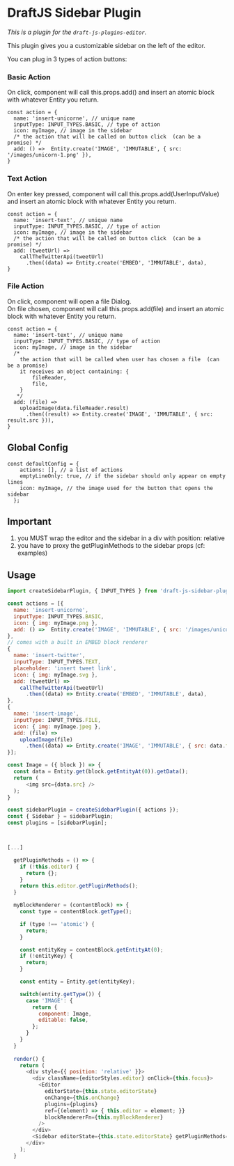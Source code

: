 # DraftJS Sidebar Plugin

*This is a plugin for the `draft-js-plugins-editor`.*

This plugin gives you a customizable sidebar on the left of the editor.

You can plug in 3 types of action buttons:
### Basic Action
On click, component will call this.props.add() and insert an atomic block with whatever Entity you return.
```
const action = {
  name: 'insert-unicorne', // unique name
  inputType: INPUT_TYPES.BASIC, // type of action
  icon: myImage, // image in the sidebar
  /* the action that will be called on button click  (can be a promise) */
  add: () =>  Entity.create('IMAGE', 'IMMUTABLE', { src: '/images/unicorn-1.png' }),
}
```
### Text Action
On enter key pressed, component will call this.props.add(UserInputValue) and insert an atomic block with whatever Entity you return.
```
const action = {
  name: 'insert-text', // unique name
  inputType: INPUT_TYPES.BASIC, // type of action
  icon: myImage, // image in the sidebar
  /* the action that will be called on button click  (can be a promise) */
  add: (tweetUrl) => 
    callTheTwitterApi(tweetUrl)
      .then((data) => Entity.create('EMBED', 'IMMUTABLE', data),
}
```
### File Action
On click, component will open a file Dialog.<br />
On file chosen, component will call this.props.add(file) and insert an atomic block with whatever Entity you return.
```
const action = {
  name: 'insert-text', // unique name
  inputType: INPUT_TYPES.BASIC, // type of action
  icon: myImage, // image in the sidebar
  /* 
    the action that will be called when user has chosen a file  (can be a promise)
    it receives an object containing: {
        fileReader,
        file,
    }
   */
  add: (file) => 
    uploadImage(data.fileReader.result)
      .then((result) => Entity.create('IMAGE', 'IMMUTABLE', { src: result.src })),
}
```

## Global Config
```
const defaultConfig = {
    actions: [], // a list of actions
    emptyLineOnly: true, // if the sidebar should only appear on empty lines
    icon: myImage, // the image used for the button that opens the sidebar
  };
```

## Important
1) you MUST wrap the editor and the sidebar in a div with position: relative 
2) you have to proxy the getPluginMethods to the sidebar props (cf: examples)

## Usage

```js
import createSidebarPlugin, { INPUT_TYPES } from 'draft-js-sidebar-plugin';

const actions = [{
  name: 'insert-unicorne',
  inputType: INPUT_TYPES.BASIC,
  icon: { img: myImage.png },
  add: () =>  Entity.create('IMAGE', 'IMMUTABLE', { src: '/images/unicorn-1.png' }),
},
// comes with a built in EMBED block renderer
{ 
  name: 'insert-twitter',
  inputType: INPUT_TYPES.TEXT,
  placeholder: 'insert tweet link',
  icon: { img: myImage.svg },
  add: (tweetUrl) => 
    callTheTwitterApi(tweetUrl)
      .then((data) => Entity.create('EMBED', 'IMMUTABLE', data),
},
{ 
  name: 'insert-image',
  inputType: INPUT_TYPES.FILE,
  icon: { img: myImage.jpeg },
  add: (file) => 
    uploadImage(file)
      .then((data) => Entity.create('IMAGE', 'IMMUTABLE', { src: data.fileReader.result })),
}];

const Image = ({ block }) => {
  const data = Entity.get(block.getEntityAt(0)).getData();
  return (
      <img src={data.src} />
  );
}

const sidebarPlugin = createSidebarPlugin({ actions });
const { Sidebar } = sidebarPlugin;
const plugins = [sidebarPlugin];



[...]

  getPluginMethods = () => {
    if (!this.editor) {
      return {};
    }
    return this.editor.getPluginMethods();
  }

  myBlockRenderer = (contentBlock) => {
    const type = contentBlock.getType();

    if (type !== 'atomic') {
      return;
    }

    const entityKey = contentBlock.getEntityAt(0);
    if (!entityKey) {
      return;
    }

    const entity = Entity.get(entityKey);

    switch(entity.getType()) {
      case 'IMAGE': {
        return {
          component: Image,
          editable: false,
        };
      }
    }
  }
  
  render() {
    return (
      <div style={{ position: 'relative' }}>
        <div className={editorStyles.editor} onClick={this.focus}>
          <Editor
            editorState={this.state.editorState}
            onChange={this.onChange}
            plugins={plugins}
            ref={(element) => { this.editor = element; }}
            blockRendererFn={this.myBlockRenderer}
          />
        </div>
        <Sidebar editorState={this.state.editorState} getPluginMethods={this.getPluginMethods} />
      </div>
    );
  }

```

